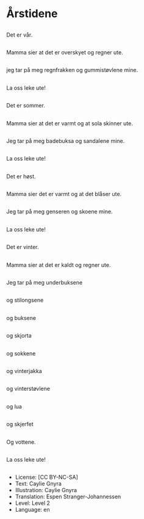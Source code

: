 # Årstidene

##
Det er vår.

##
Mamma sier at det er overskyet og regner ute.

##
jeg tar på meg regnfrakken og gummistøvlene mine.

##
La oss leke ute!

##
Det er sommer.

##
Mamma sier at det er varmt og at sola skinner ute.

##
Jeg tar på meg badebuksa og sandalene mine.

##
La oss leke ute!

##
Det er høst.

##
Mamma sier det er varmt og at det blåser ute.

##
Jeg tar på meg genseren og skoene mine.

##
La oss leke ute!

##
Det er vinter.

##
Mamma sier at det er kaldt og regner ute.

##
Jeg tar på meg underbuksene

##
og stilongsene

##
og buksene

##
og skjorta

##
og sokkene

##
og vinterjakka

##
og vinterstøvlene

##
og lua

##
og skjerfet

##
Og vottene.

##
La oss leke ute!

##
* License: [CC BY-NC-SA]
* Text: Caylie Gnyra
* Illustration: Caylie Gnyra
* Translation: Espen Stranger-Johannessen
* Level: Level 2
* Language: en
